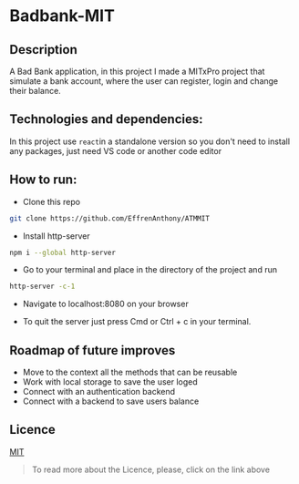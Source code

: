 # Badbank-MIT
## Description
A Bad Bank application, in this project I made a MITxPro project that simulate a bank account, where the user can register, login and change their balance.

## Technologies and dependencies: 
In this project use `react`in a standalone version so you don't need to install any packages, just need VS code or another code editor
## How to run:

- Clone this repo
```bash
git clone https://github.com/EffrenAnthony/ATMMIT
```
- Install http-server

```bash
npm i --global http-server
```

- Go to your terminal and place in the directory of the project and run

```bash
http-server -c-1
```

- Navigate to localhost:8080 on your browser

- To quit the server just press Cmd or Ctrl + c in your terminal.

## Roadmap of future improves

- Move to the context all the methods that can be reusable
- Work with local storage to save the user loged
- Connect with an authentication backend
- Connect with a backend to save users balance

## Licence

[MIT](https://choosealicense.com/licenses/mit/)

>To read more about the Licence, please, click on the link above